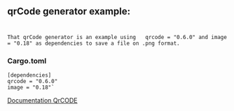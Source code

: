 ## qrCode generator example:
#

```That qrCode generator is an example using   qrcode = "0.6.0" and image = "0.18" as dependencies to save a file on .png format.```

### Cargo.toml
```
[dependencies]
qrcode = "0.6.0"
image = "0.18"`
```


[Documentation QrCODE]( https://docs.rs/qrcode/0.6.0/qrcode/index.html )
